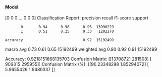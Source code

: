 #### Model
[0 0 0 ... 0 0 0]
Classification Report:
              precision    recall  f1-score   support

           0       0.94      0.98      0.96  13990229
           1       0.51      0.25      0.33   1202270

    accuracy                           0.92  15192499
   macro avg       0.73      0.61      0.65  15192499
weighted avg       0.90      0.92      0.91  15192499

Accuracy: 0.9218151668135703
Confusion Matrix:
[[13708721   281508]
 [  906315   295955]]
Confusion Matrix (%):
[[90.23348298  1.85294072]
 [ 5.9655426   1.9480337 ]]
